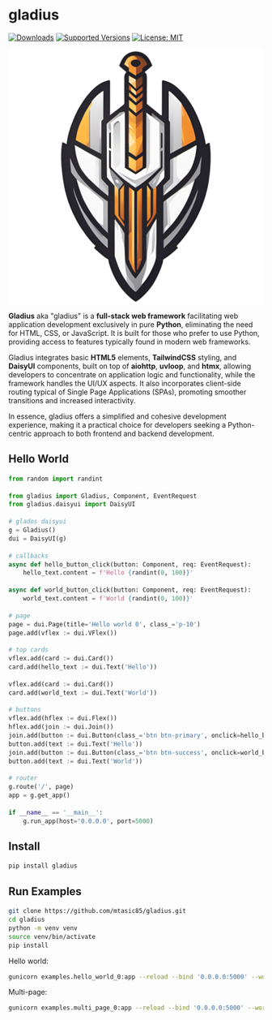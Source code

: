 # gladius

<!--
[![Build][build-image]]()
[![Status][status-image]][pypi-project-url]
[![Stable Version][stable-ver-image]][pypi-project-url]
[![Coverage][coverage-image]]()
[![Python][python-ver-image]][pypi-project-url]
[![License][mit-image]][mit-url]
-->
[![Downloads](https://img.shields.io/pypi/dm/gladius)](https://pypistats.org/packages/gladius)
[![Supported Versions](https://img.shields.io/pypi/pyversions/gladius)](https://pypi.org/project/gladius)
[![License: MIT](https://img.shields.io/badge/license-MIT-blue.svg)](https://opensource.org/licenses/MIT)

<img src="https://github.com/mtasic85/gladius/raw/main/misc/logo-1.png" alt="" style="display: block; margin: auto;" />

**Gladius** aka "gladius" is a **full-stack web framework** facilitating web application development exclusively in pure **Python**, eliminating the need for HTML, CSS, or JavaScript. It is built for those who prefer to use Python, providing access to features typically found in modern web frameworks.

Gladius integrates basic **HTML5** elements, **TailwindCSS** styling, and **DaisyUI** components, built on top of **aiohttp**, **uvloop**, and **htmx**, allowing developers to concentrate on application logic and functionality, while the framework handles the UI/UX aspects. It also incorporates client-side routing typical of Single Page Applications (SPAs), promoting smoother transitions and increased interactivity.

In essence, gladius offers a simplified and cohesive development experience, making it a practical choice for developers seeking a Python-centric approach to both frontend and backend development.

## Hello World

```python
from random import randint

from gladius import Gladius, Component, EventRequest
from gladius.daisyui import DaisyUI

# glados daisyui
g = Gladius()
dui = DaisyUI(g)

# callbacks
async def hello_button_click(button: Component, req: EventRequest):
    hello_text.content = f'Hello {randint(0, 100)}'

async def world_button_click(button: Component, req: EventRequest):
    world_text.content = f'World {randint(0, 100)}'

# page
page = dui.Page(title='Hello world 0', class_='p-10')
page.add(vflex := dui.VFlex())

# top cards
vflex.add(card := dui.Card())
card.add(hello_text := dui.Text('Hello'))

vflex.add(card := dui.Card())
card.add(world_text := dui.Text('World'))

# buttons
vflex.add(hflex := dui.Flex())
hflex.add(join := dui.Join())
join.add(button := dui.Button(class_='btn btn-primary', onclick=hello_button_click))
button.add(text := dui.Text('Hello'))
join.add(button := dui.Button(class_='btn btn-success', onclick=world_button_click))
button.add(text := dui.Text('World'))

# router
g.route('/', page)
app = g.get_app()

if __name__ == '__main__':
    g.run_app(host='0.0.0.0', port=5000)
```

## Install
```bash
pip install gladius
```

## Run Examples

```bash
git clone https://github.com/mtasic85/gladius.git
cd gladius
python -m venv venv
source venv/bin/activate
pip install
```

Hello world:

```bash
gunicorn examples.hello_world_0:app --reload --bind '0.0.0.0:5000' --worker-class aiohttp.GunicornWebWorker
```

Multi-page:

```bash
gunicorn examples.multi_page_0:app --reload --bind '0.0.0.0:5000' --worker-class aiohttp.GunicornWebWorker
```